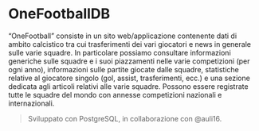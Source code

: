 # OneFootballDB

“OneFootball” consiste in un sito web/applicazione contenente dati di ambito calcistico tra cui
trasferimenti dei vari giocatori e news in generale sulle varie squadre.
In particolare possiamo consultare informazioni generiche sulle squadre e i suoi piazzamenti nelle
varie competizioni (per ogni anno), informazioni sulle partite giocate dalle squadre, statistiche relative
al giocatore singolo (gol, assist, trasferimenti, ecc.) e una sezione dedicata agli articoli relativi alle
varie squadre.
Possono essere registrate tutte le squadre del mondo con annesse competizioni nazionali e
internazionali.

> Sviluppato con PostgreSQL, in collaborazione con @auli16.
